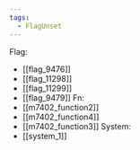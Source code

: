 ```yaml
---
tags:
  - FlagUnset
---
```

Flag:
- [[flag_9476]]
- [[flag_11298]]
- [[flag_11299]]
- [[flag_9479]]
Fn:
- [[m7402_function2]]
- [[m7402_function4]]
- [[m7402_function3]]
System:
- [[system_1]]
